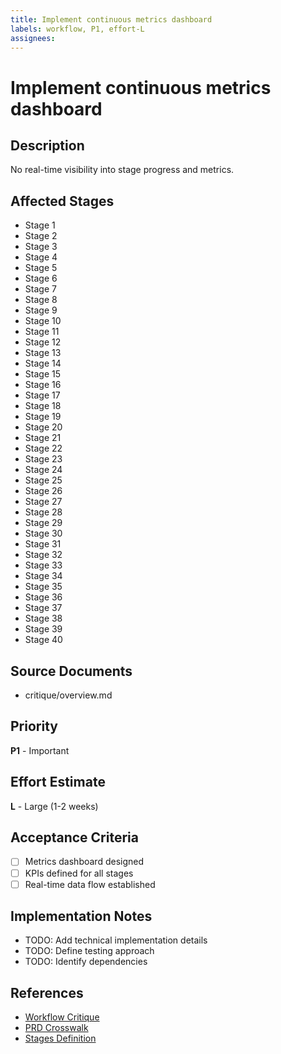 ```yaml
---
title: Implement continuous metrics dashboard
labels: workflow, P1, effort-L
assignees: 
---
```


# Implement continuous metrics dashboard

## Description
No real-time visibility into stage progress and metrics.

## Affected Stages
- Stage 1
- Stage 2
- Stage 3
- Stage 4
- Stage 5
- Stage 6
- Stage 7
- Stage 8
- Stage 9
- Stage 10
- Stage 11
- Stage 12
- Stage 13
- Stage 14
- Stage 15
- Stage 16
- Stage 17
- Stage 18
- Stage 19
- Stage 20
- Stage 21
- Stage 22
- Stage 23
- Stage 24
- Stage 25
- Stage 26
- Stage 27
- Stage 28
- Stage 29
- Stage 30
- Stage 31
- Stage 32
- Stage 33
- Stage 34
- Stage 35
- Stage 36
- Stage 37
- Stage 38
- Stage 39
- Stage 40

## Source Documents
- critique/overview.md

## Priority
**P1** - Important

## Effort Estimate
**L** - Large (1-2 weeks)

## Acceptance Criteria
- [ ] Metrics dashboard designed
- [ ] KPIs defined for all stages
- [ ] Real-time data flow established

## Implementation Notes
- TODO: Add technical implementation details
- TODO: Define testing approach
- TODO: Identify dependencies

## References
- [Workflow Critique](../../critique/overview.md)
- [PRD Crosswalk](../../prd_crosswalk.md)
- [Stages Definition](../../stages.yaml)